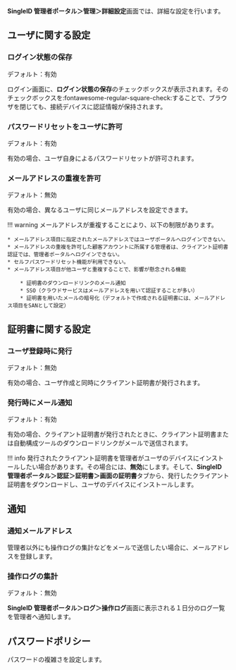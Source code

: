 **SingleID 管理者ポータル＞管理＞詳細設定**画面では、詳細な設定を行います。

## ユーザに関する設定
### ログイン状態の保存
デフォルト：有効

ログイン画面に、**ログイン状態の保存**のチェックボックスが表示されます。そのチェックボックスを:fontawesome-regular-square-check:することで、ブラウザを閉じても、接続デバイスに認証情報が保持されます。

### パスワードリセットをユーザに許可
デフォルト：有効

有効の場合、ユーザ自身によるパスワードリセットが許可されます。

### メールアドレスの重複を許可
デフォルト：無効

有効の場合、異なるユーザに同じメールアドレスを設定できます。

!!! warning
    メールアドレスが重複することにより、以下の制限があります。

    * メールアドレス項目に指定されたメールアドレスではユーザポータルへログインできない。
    * メールアドレスの重複を許可した顧客アカウントに所属する管理者は、クライアント証明書認証では、管理者ポータルへログインできない。
    * セルフパスワードリセット機能が利用できない。
    * メールアドレス項目が他ユーザと重複することで、影響が懸念される機能

        * 証明書のダウンロードリンクのメール通知
        * SSO（クラウドサービスはメールアドレスを用いて認証することが多い）
        * 証明書を用いたメールの暗号化（デフォルトで作成される証明書には、メールアドレス項目をSANとして設定）

## 証明書に関する設定
### ユーザ登録時に発行
デフォルト：無効

有効の場合、ユーザ作成と同時にクライアント証明書が発行されます。

### 発行時にメール通知 
デフォルト：有効

有効の場合、クライアント証明書が発行されたときに、クライアント証明書または自動構成ツールのダウンロードリンクがメールで送信されます。

!!! info
    発行されたクライアント証明書を管理者がユーザのデバイスにインストールしたい場合があります。その場合には、**無効**にします。そして、**SingleID 管理者ポータル＞認証＞証明書＞**画面の**証明書**タブから、発行したクライアント証明書をダウンロードし、ユーザのデバイスにインストールします。

## 通知
### 通知メールアドレス
管理者以外にも操作ログの集計などをメールで送信したい場合に、メールアドレスを登録します。

### 操作ログの集計
デフォルト：無効

**SingleID 管理者ポータル＞ログ＞操作ログ**画面に表示される１日分のログ一覧を管理者へ通知します。

## パスワードポリシー
パスワードの複雑さを設定します。
